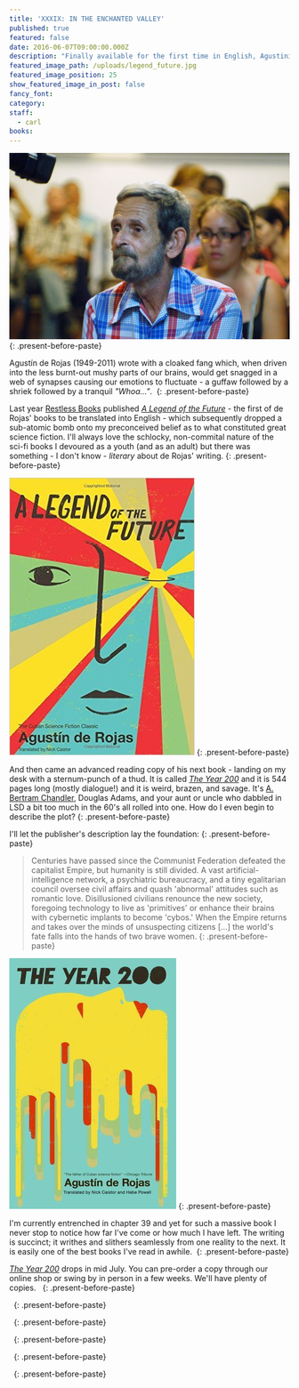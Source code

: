 ```yaml
---
title: 'XXXIX: IN THE ENCHANTED VALLEY'
published: true
featured: false
date: 2016-06-07T09:00:00.000Z
description: "Finally available for the first time in English, Agustinín de Rojas' masterpiece THE YEAR 200 is sure to mess around with your mind-matter"
featured_image_path: /uploads/legend_future.jpg
featured_image_position: 25
show_featured_image_in_post: false
fancy_font:
category:
staff:
  - carl
books:
---
```



![](/uploads/versions/hamid_compressor---x----1000-665x---.jpg)
{: .present-before-paste}

Agust&iacute;n de Rojas (1949-2011) wrote with a cloaked fang which, when driven into the less burnt-out mushy parts of our brains, would get snagged in a web of synapses causing our emotions to fluctuate - a guffaw followed by a shriek followed by a tranquil&nbsp;*"Whoa…"*.&nbsp;
{: .present-before-paste}

Last year&nbsp;[Restless Books](http://www.restlessbooks.com)&nbsp;published&nbsp;[*A Legend of the Future*](http://www.brooklinebooksmith-shop.com/book/9781632060358)&nbsp;- the first of de Rojas' books to be translated into English - which subsequently dropped a sub-atomic bomb onto my preconceived belief as to what constituted great science fiction. I'll always love the schlocky, non-commital nature of the sci-fi books I devoured as a youth (and as an adult) but there was something - I don't know - *literary* about de Rojas' writing.
{: .present-before-paste}

![](/uploads/versions/51u-0cf8hxl-_sx331_bo1-204-203-200_---x----333-499x---.jpg)
{: .present-before-paste}

And then came an advanced reading copy of his next book - landing on my desk with a sternum-punch of a thud. It is called [*The Year 200*](http://www.brooklinebooksmith-shop.com/book/9781632060518) and it is 544 pages long (mostly dialogue!) and it is weird, brazen, and savage. It's [A. Bertram Chandler](http://www.bertramchandler.com/publication.aspx), Douglas Adams, and your aunt or uncle who dabbled in LSD a bit too much in the 60's all rolled into one. How do I even begin to describe the plot?
{: .present-before-paste}

I'll let the publisher's description lay the foundation:
{: .present-before-paste}

> Centuries have passed since the Communist Federation defeated the capitalist Empire, but humanity is still divided. A vast artificial-intelligence network, a psychiatric bureaucracy, and a tiny egalitarian council oversee civil affairs and quash 'abnormal' attitudes such as romantic love. Disillusioned civilians renounce the new society, foregoing technology to live as 'primitives' or enhance their brains with cybernetic implants to become 'cybos.' When the Empire returns and takes over the minds of unsuspecting citizens […] the world's fate falls into the hands of two brave women.
> {: .present-before-paste}

![](/uploads/versions/the-year-200-by-agusti-n-de-rojas-9781632060518-compressor---x----300-451x---.jpg)
{: .present-before-paste}

I'm currently entrenched in chapter 39 and yet for such a massive book I never stop to notice how far I've come or how much I have left. The writing is succinct; it writhes and slithers seamlessly from one reality to the next. It is easily one of the best books I've read in awhile.&nbsp;
{: .present-before-paste}

[*The Year 200*](http://www.brooklinebooksmith-shop.com/book/9781632060518) drops in mid July. You can pre-order a copy through our online shop or swing by in person in a few weeks. We'll have plenty of copies. &nbsp;
{: .present-before-paste}

&nbsp;
{: .present-before-paste}

&nbsp;
{: .present-before-paste}

&nbsp;
{: .present-before-paste}

&nbsp;
{: .present-before-paste}

&nbsp;
{: .present-before-paste}